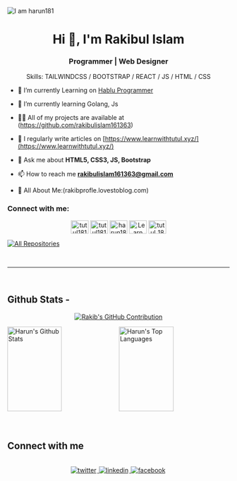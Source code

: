 ![I am harun181](https://github.com/harun181/harun181/blob/main/code.png)

<h1 align="center">Hi 👋, I'm Rakibul Islam</h1>
<h3 align="center">Programmer | Web Designer</h3>

<div align="center">
Skills: TAILWINDCSS / BOOTSTRAP / REACT / JS / HTML / CSS

</div>

- 🔭 I’m currently Learning on [Hablu Programmer](https://www.hablu-programmer.com/)

- 🌱 I’m currently learning Golang, Js

- 👨‍💻 All of my projects are available at (https://github.com/rakibulislam161363)

- 📝 I regularly write articles on [https://www.learnwithtutul.xyz/](https://www.learnwithtutul.xyz/)

- 💬 Ask me about **HTML5, CSS3, JS, Bootstrap**

- 📫 How to reach me **rakibulislam161363@gmail.com**

- 📄 All About Me:(rakibprofle.lovestoblog.com)

<h3 align="left">Connect with me:</h3>

<p align="center">
<a href="https://www.facebook.com/profile.php?id=100029291064290" target="blank"><img align="center" src="https://raw.githubusercontent.com/rahuldkjain/github-profile-readme-generator/master/src/images/icons/Social/facebook.svg" alt="tutul181" height="30" width="40" /></a>
<a href="https://x.com/rakibul161363" target="blank"><img align="center" src="https://raw.githubusercontent.com/rahuldkjain/github-profile-readme-generator/master/src/images/icons/Social/twitter.svg" alt="tutul181" height="30" width="40" /></a>
<a href="https://www.linkedin.com/in/rakibul-islam-76a8aa2b0/" target="blank"><img align="center" src="https://raw.githubusercontent.com/rahuldkjain/github-profile-readme-generator/master/src/images/icons/Social/linked-in-alt.svg" alt="harun181" height="30" width="40" /></a>
<a href="https://www.youtube.com/channel/UC4cvBkNafwqX9Y7jKincbCQ" target="blank"><img align="center" src="https://raw.githubusercontent.com/rahuldkjain/github-profile-readme-generator/master/src/images/icons/Social/youtube.svg" alt="Learn With Tutul" height="30" width="40" /></a>
<a href="https://www.instagram.com/rakibulislam1613639100?igsh=aTNvZm1jYnNkNDFj" target="blank"><img align="center" src="https://raw.githubusercontent.com/rahuldkjain/github-profile-readme-generator/master/src/images/icons/Social/instagram.svg" alt="tutul_181" height="30" width="40" /></a>
</p>
<p align="left">
  <a href="https://github.com/rakibulislam161363?tab=repositories" target="_blank"><img alt="All Repositories" title="All Repositories" src="https://img.shields.io/badge/-All%20Repos-2962FF?style=for-the-badge&logo=koding&logoColor=white"/></a>
</p>

<br/>
<hr/>
<br/>

## Github Stats -

<p align="center">
  <a href="https://github.com/rakibulislam161363">
    <img src="https://github-profile-summary-cards.vercel.app/api/cards/profile-details?username=rakibulislam161363&theme=radical" alt="Rakib's GitHub Contribution"/>
  </a>
</p>

<a> 
    <a href="https://github.com/rakibulislam161363"><img alt="Harun's Github Stats" src="https://denvercoder1-github-readme-stats.vercel.app/api?username=rakibulislam161363&show_icons=true&count_private=true&theme=react&border_color=7F3FBF&bg_color=0D1117&title_color=F85D7F&icon_color=F8D866" height="192px" width="49.5%"/></a>
  <a href="https://github.com/rakibulislam161363"><img alt="Harun's Top Languages" src="https://denvercoder1-github-readme-stats.vercel.app/api/top-langs/?username=rakibulislam161363&langs_count=8&layout=compact&theme=react&border_color=7F3FBF&bg_color=0D1117&title_color=F85D7F&icon_color=F8D866" height="192px" width="49.5%"/></a>
  <br/>
</a>
<br/>

<br/>

## Connect with me

<div align="center">
<br/>
<a href="https://x.com/rakibul161363" target="_blank">
<img src=https://img.shields.io/badge/twitter-%2300acee.svg?&style=for-the-badge&logo=twitter&logoColor=white alt=twitter style="margin-bottom: 5px; margin-right: 2px;" />
</a>
<a href="https://www.linkedin.com/in/rakibul-islam-76a8aa2b0/" target="_blank">
<img src=https://img.shields.io/badge/linkedin-%231E77B5.svg?&style=for-the-badge&logo=linkedin&logoColor=white alt=linkedin style="margin-bottom: 5px; margin-right: 2px;" />
</a>
<a href="https://www.facebook.com/profile.php?id=100029291064290" target="_blank">
<img src=https://img.shields.io/badge/facebook-%232E87FB.svg?&style=for-the-badge&logo=facebook&logoColor=white alt=facebook style="margin-bottom: 5px; margin-right: 2px;" />
</a>  
</div>
